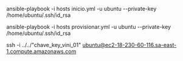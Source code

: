  ansible-playbook -i hosts inicio.yml -u ubuntu --private-key /home/ubuntu/.ssh/id_rsa

ansible-playbook -i hosts provisionar.yml -u ubuntu --private-key /home/ubuntu/.ssh/id_rsa

 ssh -i ../../"chave_key_vini_01" ubuntu@ec2-18-230-60-116.sa-east-1.compute.amazonaws.com